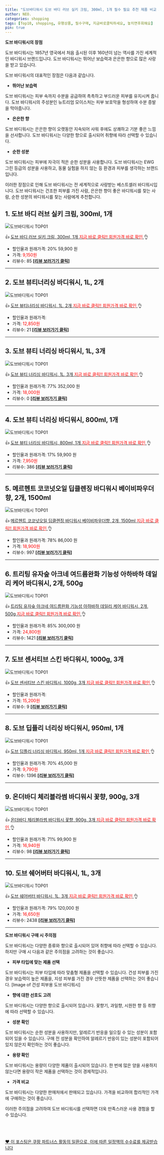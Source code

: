 ```yaml
---
title: "도브바디워시 도브 바디 러브 실키 크림, 300ml, 1개 필수 필요 추천 제품 비교 최저 가격 비교 장점 구매 후기 구매평"
author: NEO.
categories: shopping
tags: [Top10, shopping, 유행상품, 필수구매, 지금바로클릭하세요, 놓치면후회해요]
pin: true
---
```

**도브 바디워시의 장점**

도브 바디워시는 1857년 영국에서 처음 출시된 이후 160년이 넘는 역사를 가진 세계적인 바디워시 브랜드입니다. 도브 바디워시는 뛰어난 보습력과 은은한 향으로 많은 사랑을 받고 있습니다.

도브 바디워시의 대표적인 장점은 다음과 같습니다.

* **뛰어난 보습력**

도브 바디워시는 피부 속까지 수분을 공급하여 촉촉하고 부드러운 피부를 유지시켜 줍니다. 도브 바디워시의 주성분인 뉴트리엄 모이스처는 피부 보호막을 형성하여 수분 증발을 막아줍니다.

* **은은한 향**

도브 바디워시는 은은한 향이 오랫동안 지속되어 샤워 후에도 상쾌하고 기분 좋은 느낌을 선사합니다. 도브 바디워시는 다양한 향으로 출시되어 취향에 따라 선택할 수 있습니다.

* **순한 성분**

도브 바디워시는 피부에 자극이 적은 순한 성분을 사용합니다. 도브 바디워시는 EWG 그린 등급의 성분을 사용하고, 동물 실험을 하지 않는 등 환경과 피부를 생각하는 브랜드입니다.

이러한 장점으로 인해 도브 바디워시는 전 세계적으로 사랑받는 베스트셀러 바디워시입니다. 도브 바디워시는 건조한 피부를 가진 사람, 은은한 향이 좋은 바디워시를 찾는 사람, 순한 성분의 바디워시를 찾는 사람에게 추천합니다.

   

## 1. 도브 바디 러브 실키 크림, 300ml, 1개

![도브바디워시 TOP01](https://thumbnail7.coupangcdn.com/thumbnails/remote/490x490ex/image/retail/images/2023/10/04/18/9/ea583d0e-ae09-4ef9-8f7c-19c01365ec6d.jpg)


👍 [도브 바디 러브 실키 크림, 300ml, 1개 <font color=red> 지금 바로 클릭!! 회원가격 바로 확인 </font> ](https://link.coupang.com/re/AFFSDP?lptag=AF3617701&subid=GithubCoopas&pageKey=6973878034&traceid=V0-153&itemId=19350939950&vendorItemId=87351068732) 👌 


- 할인율과 원래가격: 20%  59,900   원
- 가격: <span style='color:red'>9,150원</span>
- 리뷰수: 85  [**[리뷰 보러가기 클릭]**](https://link.coupang.com/re/AFFSDP?lptag=AF3617701&subid=GithubCoopas&pageKey=6973878034&traceid=V0-153&itemId=19350939950&vendorItemId=87351068732)

---


   

## 2. 도브 뷰티너리싱 바디워시, 1L, 2개

![도브바디워시 TOP01](https://thumbnail7.coupangcdn.com/thumbnails/remote/490x490ex/image/vendor_inventory/8c52/aa70bcb1505b65bb9ca2d229ec5073bc6e69ecfb551ad530697ffbed5d9e.jpg)


👍 [도브 뷰티너리싱 바디워시, 1L, 2개 <font color=red> 지금 바로 클릭!! 회원가격 바로 확인 </font> ](https://link.coupang.com/re/AFFSDP?lptag=AF3617701&subid=GithubCoopas&pageKey=7354584016&traceid=V0-153&itemId=19239043144&vendorItemId=82401712678) 👌 


- 할인율과 원래가격: 
- 가격: <span style='color:red'>12,850원</span>
- 리뷰수: 21  [**[리뷰 보러가기 클릭]**](https://link.coupang.com/re/AFFSDP?lptag=AF3617701&subid=GithubCoopas&pageKey=7354584016&traceid=V0-153&itemId=19239043144&vendorItemId=82401712678)

---


   

## 3. 도브 뷰티 너리싱 바디워시, 1L, 3개

![도브바디워시 TOP01](https://thumbnail8.coupangcdn.com/thumbnails/remote/490x490ex/image/vendor_inventory/6613/386124fe9b8cd7e8ef999b1d3ac8b15cbfd31ec08a5c3ae307340d0bca9c.jpg)


👍 [도브 뷰티 너리싱 바디워시, 1L, 3개 <font color=red> 지금 바로 클릭!! 회원가격 바로 확인 </font> ](https://link.coupang.com/re/AFFSDP?lptag=AF3617701&subid=GithubCoopas&pageKey=7354584016&traceid=V0-153&itemId=18966442469&vendorItemId=81756014135) 👌 


- 할인율과 원래가격: 77%  352,000   원
- 가격: <span style='color:red'>18,000원</span>
- 리뷰수: 0  [**[리뷰 보러가기 클릭]**](https://link.coupang.com/re/AFFSDP?lptag=AF3617701&subid=GithubCoopas&pageKey=7354584016&traceid=V0-153&itemId=18966442469&vendorItemId=81756014135)

---


   

## 4. 도브 뷰티 너리싱 바디워시, 800ml, 1개

![도브바디워시 TOP01](https://thumbnail10.coupangcdn.com/thumbnails/remote/490x490ex/image/retail/images/997227785270874-600e3fef-d469-42fe-a658-8e1db1145331.jpg)


👍 [도브 뷰티 너리싱 바디워시, 800ml, 1개 <font color=red> 지금 바로 클릭!! 회원가격 바로 확인 </font> ](https://link.coupang.com/re/AFFSDP?lptag=AF3617701&subid=GithubCoopas&pageKey=7354584016&traceid=V0-153&itemId=18933942601&vendorItemId=82250651509) 👌 


- 할인율과 원래가격: 17%  59,900   원
- 가격: <span style='color:red'>7,950원</span>
- 리뷰수: 386  [**[리뷰 보러가기 클릭]**](https://link.coupang.com/re/AFFSDP?lptag=AF3617701&subid=GithubCoopas&pageKey=7354584016&traceid=V0-153&itemId=18933942601&vendorItemId=82250651509)

---


   

## 5. 메르헨트 코코넛오일 딥클렌징 바디워시 베이비파우더향, 2개, 1500ml

![도브바디워시 TOP01](https://thumbnail10.coupangcdn.com/thumbnails/remote/490x490ex/image/vendor_inventory/0fe5/593ee66d3af0ed147923cbb8d082588dfd9eef63852bf2fe72219486b39d.jpg)


👍 [메르헨트 코코넛오일 딥클렌징 바디워시 베이비파우더향, 2개, 1500ml <font color=red> 지금 바로 클릭!! 회원가격 바로 확인 </font> ](https://link.coupang.com/re/AFFSDP?lptag=AF3617701&subid=GithubCoopas&pageKey=6944718774&traceid=V0-153&itemId=19874185486&vendorItemId=86974841774) 👌 


- 할인율과 원래가격: 78%  86,000   원
- 가격: <span style='color:red'>18,900원</span>
- 리뷰수: 997  [**[리뷰 보러가기 클릭]**](https://link.coupang.com/re/AFFSDP?lptag=AF3617701&subid=GithubCoopas&pageKey=6944718774&traceid=V0-153&itemId=19874185486&vendorItemId=86974841774)

---


   

## 6. 트리팅 유자숲 아크네 여드름완화 기능성 아하바하 데일리 케어 바디워시, 2개, 500g

![도브바디워시 TOP01](https://thumbnail9.coupangcdn.com/thumbnails/remote/490x490ex/image/vendor_inventory/2da6/fc8fe03d20fca0cfaac7f24e273346bdc932993645611af2f80a031af4a5.jpg)


👍 [트리팅 유자숲 아크네 여드름완화 기능성 아하바하 데일리 케어 바디워시, 2개, 500g <font color=red> 지금 바로 클릭!! 회원가격 바로 확인 </font> ](https://link.coupang.com/re/AFFSDP?lptag=AF3617701&subid=GithubCoopas&pageKey=7660707641&traceid=V0-153&itemId=20408633831&vendorItemId=87490740559) 👌 


- 할인율과 원래가격: 85%  300,000   원
- 가격: <span style='color:red'>24,800원</span>
- 리뷰수: 1421  [**[리뷰 보러가기 클릭]**](https://link.coupang.com/re/AFFSDP?lptag=AF3617701&subid=GithubCoopas&pageKey=7660707641&traceid=V0-153&itemId=20408633831&vendorItemId=87490740559)

---


   

## 7. 도브 센서티브 스킨 바디워시, 1000g, 3개

![도브바디워시 TOP01](https://thumbnail10.coupangcdn.com/thumbnails/remote/490x490ex/image/retail/images/2275644795008368-4b422d9b-9ebf-4439-bb14-de92791561a8.jpg)


👍 [도브 센서티브 스킨 바디워시, 1000g, 3개 <font color=red> 지금 바로 클릭!! 회원가격 바로 확인 </font> ](https://link.coupang.com/re/AFFSDP?lptag=AF3617701&subid=GithubCoopas&pageKey=7418700588&traceid=V0-153&itemId=19239130325&vendorItemId=4317212064) 👌 


- 할인율과 원래가격: 
- 가격: <span style='color:red'>15,200원</span>
- 리뷰수: 9  [**[리뷰 보러가기 클릭]**](https://link.coupang.com/re/AFFSDP?lptag=AF3617701&subid=GithubCoopas&pageKey=7418700588&traceid=V0-153&itemId=19239130325&vendorItemId=4317212064)

---


   

## 8. 도브 딥플리 너리싱 바디워시, 950ml, 1개

![도브바디워시 TOP01](https://thumbnail7.coupangcdn.com/thumbnails/remote/490x490ex/image/retail/images/790996533416894-d94b0672-c520-41db-bb99-41cdff05ac18.jpg)


👍 [도브 딥플리 너리싱 바디워시, 950ml, 1개 <font color=red> 지금 바로 클릭!! 회원가격 바로 확인 </font> ](https://link.coupang.com/re/AFFSDP?lptag=AF3617701&subid=GithubCoopas&pageKey=6393729898&traceid=V0-153&itemId=13294959123&vendorItemId=80552353730) 👌 


- 할인율과 원래가격: 70%  45,000   원
- 가격: <span style='color:red'>9,790원</span>
- 리뷰수: 1396  [**[리뷰 보러가기 클릭]**](https://link.coupang.com/re/AFFSDP?lptag=AF3617701&subid=GithubCoopas&pageKey=6393729898&traceid=V0-153&itemId=13294959123&vendorItemId=80552353730)

---


   

## 9. 온더바디 체리블라썸 바디워시 꽃향, 900g, 3개

![도브바디워시 TOP01](https://thumbnail9.coupangcdn.com/thumbnails/remote/490x490ex/image/vendor_inventory/65b0/2294b09a63dce504d44c7e04507ae5026ad79991f131bbb177f416d131af.jpg)


👍 [온더바디 체리블라썸 바디워시 꽃향, 900g, 3개 <font color=red> 지금 바로 클릭!! 회원가격 바로 확인 </font> ](https://link.coupang.com/re/AFFSDP?lptag=AF3617701&subid=GithubCoopas&pageKey=10650339&traceid=V0-153&itemId=11839208473&vendorItemId=79112561572) 👌 


- 할인율과 원래가격: 71%  99,900   원
- 가격: <span style='color:red'>16,940원</span>
- 리뷰수: 98  [**[리뷰 보러가기 클릭]**](https://link.coupang.com/re/AFFSDP?lptag=AF3617701&subid=GithubCoopas&pageKey=10650339&traceid=V0-153&itemId=11839208473&vendorItemId=79112561572)

---


   

## 10. 도브 쉐어버터 바디워시, 1L, 3개

![도브바디워시 TOP01](https://thumbnail6.coupangcdn.com/thumbnails/remote/490x490ex/image/retail/images/3586444386174713-12fb752c-56ad-41b2-978c-7ce5043df7cf.jpg)


👍 [도브 쉐어버터 바디워시, 1L, 3개 <font color=red> 지금 바로 클릭!! 회원가격 바로 확인 </font> ](https://link.coupang.com/re/AFFSDP?lptag=AF3617701&subid=GithubCoopas&pageKey=18219348&traceid=V0-153&itemId=572422619&vendorItemId=80745224302) 👌 


- 할인율과 원래가격: 79%  120,000   원
- 가격: <span style='color:red'>16,650원</span>
- 리뷰수: 2438  [**[리뷰 보러가기 클릭]**](https://link.coupang.com/re/AFFSDP?lptag=AF3617701&subid=GithubCoopas&pageKey=18219348&traceid=V0-153&itemId=572422619&vendorItemId=80745224302)

---
**도브 바디워시 구매 시 주의점**

도브 바디워시는 다양한 종류와 향으로 출시되어 있어 취향에 따라 선택할 수 있습니다. 하지만 구매 시 다음과 같은 주의점을 고려하는 것이 좋습니다.

* **피부 타입에 맞는 제품 선택**

도브 바디워시는 피부 타입에 따라 맞춤형 제품을 선택할 수 있습니다. 건성 피부를 가진 경우 보습력이 높은 제품을, 지성 피부를 가진 경우 산뜻한 제품을 선택하는 것이 좋습니다.
[Image of 건성 피부용 도브 바디워시]


* **향에 대한 선호도 고려**

도브 바디워시는 다양한 향으로 출시되어 있습니다. 꽃향기, 과일향, 시원한 향 등 취향에 따라 선택할 수 있습니다.

* **성분 확인**

도브 바디워시는 순한 성분을 사용하지만, 알레르기 반응을 일으킬 수 있는 성분이 포함되어 있을 수 있습니다. 구매 전 성분을 확인하여 알레르기 반응이 있는 성분이 포함되어 있지 않은지 확인하는 것이 좋습니다.

* **용량 확인**

도브 바디워시는 용량이 다양한 제품이 출시되어 있습니다. 한 번에 많은 양을 사용하지 않는다면 용량이 작은 제품을 선택하는 것이 경제적입니다.

* **가격 비교**

도브 바디워시는 다양한 판매처에서 판매되고 있습니다. 가격을 비교하여 합리적인 가격에 구매하는 것이 좋습니다.

이러한 주의점을 고려하여 도브 바디워시를 선택하면 더욱 만족스러운 사용 경험을 할 수 있습니다.<br><br><br><br><br> [ ❤  이 포스팅은 쿠팡 파트너스 활동의 일환으로, 이에 따른 일정액의 수수료를 제공받습니다](https://link.coupang.com/a/bcEFyh)